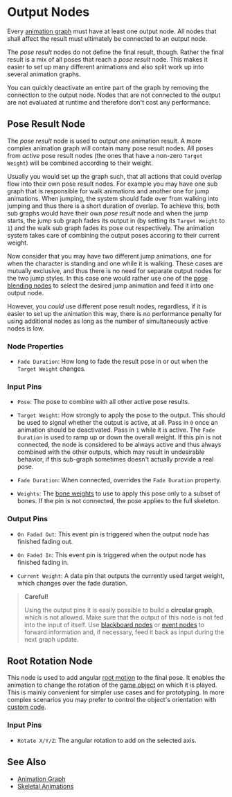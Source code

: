 # Output Nodes

Every [animation graph](animation-graph-overview.md) must have at least one output node. All nodes that shall affect the result must ultimately be connected to an output node.

The *pose result* nodes do not define the final result, though. Rather the final result is a mix of all poses that reach a *pose result* node. This makes it easier to set up many different animations and also split work up into several animation graphs. 

You can quickly deactivate an entire part of the graph by removing the connection to the output node. Nodes that are not connected to the output are not evaluated at runtime and therefore don't cost any performance.

## Pose Result Node

The *pose result* node is used to output *one* animation result. A more complex animation graph will contain many pose result nodes. All poses from *active* pose result nodes (the ones that have a non-zero `Target Weight`) will be combined according to their weight.

Usually you would set up the graph such, that all actions that could overlap flow into their own pose result nodes. For example you may have one sub graph that is responsible for walk animations and another one for jump animations. When jumping, the system should fade over from walking into jumping and thus there is a short duration of overlap. To achieve this, both sub graphs would have their own *pose result* node and when the jump starts, the jump sub graph fades its output in (by setting its `Target Weight` to `1`) and the walk sub graph fades its pose out respectively. The animation system takes care of combining the output poses accoring to their current weight.

Now consider that you may have two different jump animations, one for when the character is standing and one while it is walking. These cases are mutually exclusive, and thus there is no need for separate output nodes for the two jump styles. In this case one would rather use one of the [pose blending nodes](anim-nodes-pose-blending.md) to select the desired jump animation and feed it into one output node.

However, you *could* use different pose result nodes, regardless, if it is easier to set up the animation this way, there is no performance penalty for using additional nodes as long as the number of simultaneously active nodes is low. 

### Node Properties

* `Fade Duration`: How long to fade the result pose in or out when the `Target Weight` changes. 

### Input Pins

* `Pose`: The pose to combine with all other active pose results.

* `Target Weight`: How strongly to apply the pose to the output. This should be used to signal whether the output is active, at all. Pass in `0` once an animation should be deactivated. Pass in `1` while it is active. The `Fade Duration` is used to ramp up or down the overall weight. If this pin is not connected, the node is considered to be always active and thus always combined with the other outputs, which may result in undesirable behavior, if this sub-graph sometimes doesn't actually provide a real pose.
 
* `Fade Duration`: When connected, overrides the `Fade Duration` property.

* `Weights`: The [bone weights](anim-nodes-bone-weights.md) to use to apply this pose only to a subset of bones. If the pin is not connected, the pose applies to the full skeleton.

### Output Pins

* `On Faded Out`: This event pin is triggered when the output node has finished fading out.

* `On Faded In`: This event pin is triggered when the output node has finished fading in.

* `Current Weight`: A data pin that outputs the currently used target weight, which changes over the fade duration.

> **Careful!**
>
> Using the output pins it is easily possible to build a **circular graph**, which is not allowed. Make sure that the output of this node is not fed into the input of itself. Use [blackboard nodes](anim-nodes-blackboard.md) or [event nodes](anim-nodes-events.md) to forward information and, if necessary, feed it back as input during the next graph update.

## Root Rotation Node

This node is used to add angular [root motion](../root-motion.md) to the final pose. It enables the animation to change the rotation of the [game object](../../../runtime/world/game-objects.md) on which it is played. This is mainly convenient for simpler use cases and for prototyping. In more complex scenarios you may prefer to control the object's orientation with [custom code](../../../custom-code/custom-code-overview.md).

### Input Pins

* `Rotate X/Y/Z`: The angular rotation to add on the selected axis.

## See Also

* [Animation Graph](animation-graph-overview.md)
* [Skeletal Animations](../skeletal-animation-overview.md)
